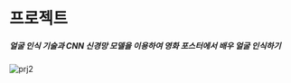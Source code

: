 # 프로젝트
##### 얼굴 인식 기술과 CNN 신경망 모델을 이용하여 영화 포스터에서 배우 얼굴 인식하기


![prj2](https://user-images.githubusercontent.com/94579704/151469302-6a043ded-7f41-4b46-93d4-1fd41b2c0890.PNG)
